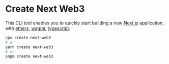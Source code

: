 # Create Next Web3

This CLI tool enables you to quickly start building a new [Next.js](https://github.com/vercel/next.js) application, with [ethers](https://github.com/ethers-io/ethers.js), [wagmi](https://github.com/wagmi-dev/wagmi), [typescript](https://github.com/Microsoft/TypeScript).

```bash
npx create-next-web3
# or
yarn create next-web3
# or
pnpm create next-web3
```
